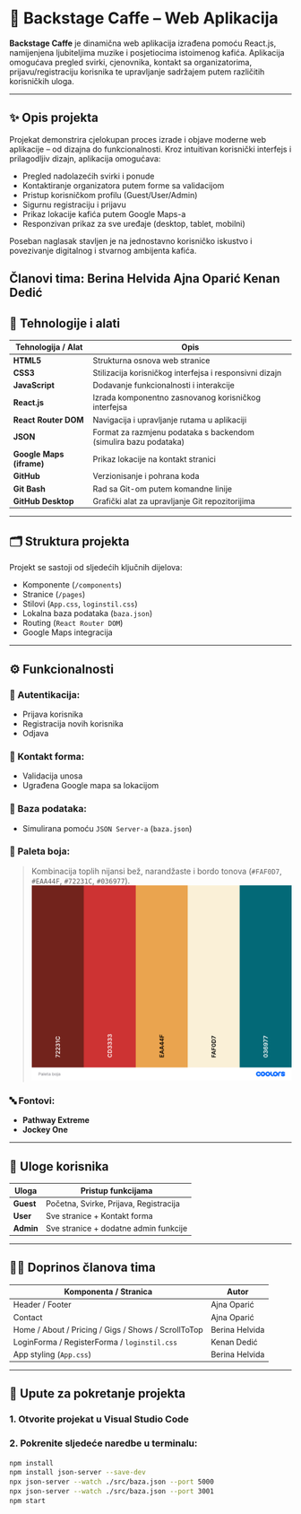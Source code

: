 # 🎸 Backstage Caffe – Web Aplikacija

**Backstage Caffe** je dinamična web aplikacija izrađena pomoću React.js, namijenjena ljubiteljima muzike i posjetiocima istoimenog kafića. Aplikacija omogućava pregled svirki, cjenovnika, kontakt sa organizatorima, prijavu/registraciju korisnika te upravljanje sadržajem putem različitih korisničkih uloga.

---

## ✨ Opis projekta

Projekat demonstrira cjelokupan proces izrade i objave moderne web aplikacije – od dizajna do funkcionalnosti. Kroz intuitivan korisnički interfejs i prilagodljiv dizajn, aplikacija omogućava:

- Pregled nadolazećih svirki i ponude
- Kontaktiranje organizatora putem forme sa validacijom
- Pristup korisničkom profilu (Guest/User/Admin)
- Sigurnu registraciju i prijavu
- Prikaz lokacije kafića putem Google Maps-a
- Responzivan prikaz za sve uređaje (desktop, tablet, mobilni)

Poseban naglasak stavljen je na jednostavno korisničko iskustvo i povezivanje digitalnog i stvarnog ambijenta kafića.

Članovi tima:
Berina Helvida
Ajna Oparić
Kenan Dedić
---

## 🧰 Tehnologije i alati

| Tehnologija / Alat         | Opis |
|---------------------------|------|
| **HTML5**                 | Strukturna osnova web stranice |
| **CSS3**                  | Stilizacija korisničkog interfejsa i responsivni dizajn |
| **JavaScript**            | Dodavanje funkcionalnosti i interakcije |
| **React.js**              | Izrada komponentno zasnovanog korisničkog interfejsa |
| **React Router DOM**      | Navigacija i upravljanje rutama u aplikaciji |
| **JSON**                  | Format za razmjenu podataka s backendom (simulira bazu podataka) |
| **Google Maps (iframe)** | Prikaz lokacije na kontakt stranici |
| **GitHub**                | Verzionisanje i pohrana koda |
| **Git Bash**              | Rad sa Git-om putem komandne linije |
| **GitHub Desktop**        | Grafički alat za upravljanje Git repozitorijima |

---

## 🗂️ Struktura projekta

Projekt se sastoji od sljedećih ključnih dijelova:

- Komponente (`/components`)
- Stranice (`/pages`)
- Stilovi (`App.css`, `loginstil.css`)
- Lokalna baza podataka (`baza.json`)
- Routing (`React Router DOM`)
- Google Maps integracija

---

## ⚙️ Funkcionalnosti

### 🔐 Autentikacija:
- Prijava korisnika
- Registracija novih korisnika
- Odjava

### 💬 Kontakt forma:
- Validacija unosa
- Ugrađena Google mapa sa lokacijom

### 💾 Baza podataka:
- Simulirana pomoću `JSON Server-a` (`baza.json`)

### 🎨 Paleta boja:
> Kombinacija toplih nijansi bež, narandžaste i bordo tonova (`#FAF0D7`, `#EAA44F`, `#72231C`, `#036977`).
> ![Paleta boja](DIZAJNWEBSTRANICA-master/src/images/Paletaboja.png)

### 🔤 Fontovi:
- **Pathway Extreme**
- **Jockey One**

---

## 👥 Uloge korisnika

| Uloga  | Pristup funkcijama |
|--------|--------------------|
| **Guest** | Početna, Svirke, Prijava, Registracija |
| **User**  | Sve stranice + Kontakt forma |
| **Admin** | Sve stranice + dodatne admin funkcije |

---

## 👩‍💻 Doprinos članova tima

| Komponenta / Stranica     | Autor           |
|---------------------------|------------------|
| Header / Footer           | Ajna Oparić      |
| Contact                   | Ajna Oparić      |
| Home / About / Pricing / Gigs / Shows / ScrollToTop | Berina Helvida |
| LoginForma / RegisterForma / `loginstil.css` | Kenan Dedić |
| App styling (`App.css`)   | Berina Helvida   |

---

## 🚀 Upute za pokretanje projekta

### 1. Otvorite projekat u Visual Studio Code

### 2. Pokrenite sljedeće naredbe u terminalu:

```bash
npm install
npm install json-server --save-dev
npx json-server --watch ./src/baza.json --port 5000
npx json-server --watch ./src/baza.json --port 3001
npm start
